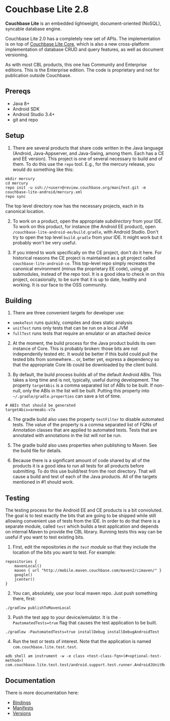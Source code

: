 
# Couchbase Lite 2.8

**Couchbase Lite** is an embedded lightweight, document-oriented (NoSQL), syncable database engine.

Couchbase Lite 2.0 has a completely new set of APIs. The implementation is on top of [Couchbase Lite Core](https://github.com/couchbase/couchbase-lite-core), which is also a new cross-platform implementation of database CRUD and query features, as well as document versioning.

As with most CBL products, this one has Community and Enterprise editions.
This is the Enterprise edition.  The code is proprietary and not for publication
outside Couchbase.

## Prereqs

- Java 8+
- Android SDK
- Android Studio 3.4+
- git and repo

## Setup

1. There are several products that share code written in the Java language
(Android, Java-Appserver, and Java-Swing, among them.  Each has a CE and EE version).
This project is one of several necessary to build and of them.  To do this
use the `repo` tool.  E.g., for the mercury release, you would do something like this:
```
mkdir mercury
cd mercury
repo init -u ssh://<user>@review.couchbase.org/manifest.git -m couchbase-lite-android/mercury.xml
repo sync
```
The top level directory now has the necessary projects, each in its canonical location.

2. To work on a product, open the appropriate *subdirectory* from your IDE.
To work on this product, for instance (the Android EE product),
open `/couchbase-lite-android-ee/build.gradle`, with Android Studio.
Don't try to open the top level `build.gradle` from your IDE.  It might
work but it probably won't be very useful.

3. If you intend to work specifically on the CE project, don't do it here.
For historical reasons the CE project is maintained as a git
project called `couchbase-lite-android-ce`.  This top-level repo simply
recreates the canonical environment (minus the proprietary EE code),
using git submodules, instead of the repo tool.  It is a good idea to
check in on this project, occasionally, to be sure that it is up to date,
healthy and working.  It is our face to the OSS community.

## Building
1. There are three convenient targets for developer use:
- `smokeTest` runs quickly, compiles and does static analysis
- `unitTest` runs only tests that can be run on a local JVM
- `fullTest` runs tests that require an emulator or an attached device

2. At the moment, the build process for the Java product
builds its own instance of Core.  This is probably broken: those bits
are not independently tested etc.  It would be better if this build
could pull the tested bits from somewhere... or, better yet, express
a dependency so that the appropriate Core lib could be downloaded by the
client build.

3. By default, the build process builds all of the default Android ABIs.
This takes a long time and is not, typically, useful during development.
The property `targetAbis` is a comma separated list of ABIs to be built.
If non-null, only the ABIs in the list will be built.  Putting this
property into `~/.gradle/gradle.properties` can save a lot of time.
```
# ABIs that should be generated
targetAbis=armeabi-v7a
```

4. The gradle build also uses the property `testFilter` to disable
automated tests.  The value of the property is a comma separated list
of FQNs of Annotation classes that are  applied to automated tests.
Tests that are annotated with annotations in the list will *not* be run.

5. The gradle build also uses properties when publishing to Maven.
See the build file for details.

6. Because there is a significant amount of code shared by all of the products
it is a good idea to run all tests for all products before submitting.
To do this use build/test from the root directory.  That will cause a build
and test of each of the Java products.  All of the targets mentioned in
#1 should work.

## Testing

The testing process for the Android EE and CE products is a bit convoluted.
The goal is to test exactly the bits that are going to be shipped while
still allowing convenient use of tests from the IDE.  In order to do that
there is a separate module, called `test` which builds a test application
and depends on internal Maven to provide the CBL library.  Running
tests this way can be useful if you want to test existing bits.

1. First, edit the repositories *in the `test` module* so that they
include the location of the bits you want to test.  For example:
```
repositories {
    mavenLocal()
    maven { url "http://mobile.maven.couchbase.com/maven2/cimaven/" }
    google()
    jcenter()
}
```

2. You can, absolutely, use your local maven repo.  Just push something
there, first:
```
./gradlew publishToMavenLocal
```

3. Push the test app to your device/emulator.  It is the `-PautomatedTests=true`
flag that causes the test application to be built.
```
./gradlew -PautomatedTests=true installDebug installDebugAndroidTest
```

4. Run the test or tests of interest.  Note that the application is named `com.couchbase.lite.test.test`.
```
adb shell am instrument -w -e class <test-class-fqn>(#<optional-test-method>) com.couchbase.lite.test.test/android.support.test.runner.AndroidJUnitRunner
```


## Documentation

There is more documentation here:
- [Bindings](https://hub.internal.couchbase.com/confluence/display/cbeng/CouchbaseLite+Bindings%3A+Java)
- [Manifests](https://hub.internal.couchbase.com/confluence/display/cbeng/The+Wonderful+World+of+Manifests)
- [Versions](hhttps://hub.internal.couchbase.com/confluence/display/cbeng/The+Wonderful+World+of+Versions)
